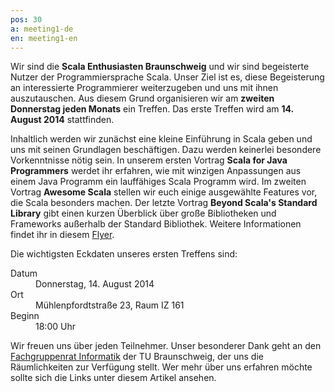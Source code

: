 ```yaml
---
pos: 30
a: meeting1-de
en: meeting1-en
---
```


Wir sind die **Scala Enthusiasten Braunschweig** und wir sind begeisterte Nutzer der Programmiersprache Scala.
Unser Ziel ist es, diese Begeisterung an interessierte Programmierer weiterzugeben und uns mit ihnen auszutauschen.
Aus diesem Grund organisieren wir am **zweiten Donnerstag jeden Monats** ein Treffen.
Das erste Treffen wird am **14. August 2014** stattfinden.

Inhaltlich werden wir zunächst eine kleine Einführung in Scala geben und uns mit seinen Grundlagen beschäftigen.
Dazu werden keinerlei besondere Vorkenntnisse nötig sein.
In unserem ersten Vortrag **Scala for Java Programmers** werdet ihr erfahren, wie mit winzigen Anpassungen aus einem Java Programm ein lauffähiges Scala Programm wird.
Im zweiten Vortrag **Awesome Scala** stellen wir euch einige ausgewählte Features vor, die Scala besonders machen.
Der letzte Vortrag **Beyond Scala's Standard Library** gibt einen kurzen Überblick über große Bibliotheken und Frameworks außerhalb der Standard Bibliothek.
Weitere Informationen findet ihr in diesem [Flyer](http://scala-bs.de/meetings/Scala-Enthusiasts-Braunschweig-Meeting-2014-08-14.pdf).

Die wichtigsten Eckdaten unseres ersten Treffens sind:

<dl>
    <dt>Datum</dt><dd>Donnerstag, 14. August 2014</dd>
    <dt>Ort</dt><dd>Mühlenpfordtstraße 23, Raum IZ 161</dd>
    <dt>Beginn</dt><dd>18:00 Uhr</dd>
</dl>

Wir freuen uns über jeden Teilnehmer.
Unser besonderer Dank geht an den [Fachgruppenrat Informatik](http://fginfo.cs.tu-bs.de) der TU Braunschweig, der uns die Räumlichkeiten zur Verfügung stellt. 
Wer mehr über uns erfahren möchte sollte sich die Links unter diesem Artikel ansehen.